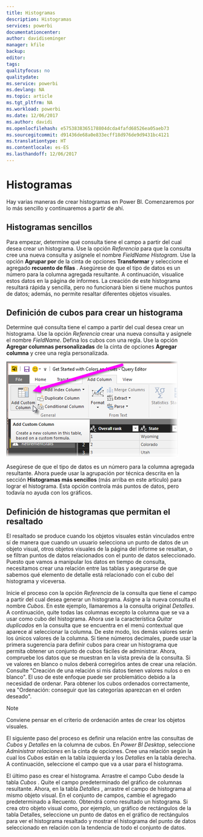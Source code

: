 ```yaml
---
title: Histogramas
description: Histogramas
services: powerbi
documentationcenter: 
author: davidiseminger
manager: kfile
backup: 
editor: 
tags: 
qualityfocus: no
qualitydate: 
ms.service: powerbi
ms.devlang: NA
ms.topic: article
ms.tgt_pltfrm: NA
ms.workload: powerbi
ms.date: 12/06/2017
ms.author: davidi
ms.openlocfilehash: e5753838365178804dcda4fafd68526ea05aeb73
ms.sourcegitcommit: d91436de68a0e833ecff18d976de9d9431bc4121
ms.translationtype: HT
ms.contentlocale: es-ES
ms.lasthandoff: 12/06/2017
---
```

# <a name="histograms"></a>Histogramas
Hay varias maneras de crear histogramas en Power BI. Comenzaremos por lo más sencillo y continuaremos a partir de ahí.

## <a name="simple-histograms"></a>Histogramas sencillos
Para empezar, determine qué consulta tiene el campo a partir del cual desea crear un histograma.  Use la opción *Referencia* para que la consulta cree una nueva consulta y asígnele el nombre *FieldName Histogram*. Use la opción **Agrupar por** de la cinta de opciones **Transformar** y seleccione el agregado **recuento de filas** . Asegúrese de que el tipo de datos es un número para la columna agregada resultante. A continuación, visualice estos datos en la página de informes. La creación de este histograma resultará rápida y sencilla, pero no funcionará bien si tiene muchos puntos de datos; además, no permite resaltar diferentes objetos visuales.

## <a name="defining-buckets-to-build-a-histogram"></a>Definición de cubos para crear un histograma
Determine qué consulta tiene el campo a partir del cual desea crear un histograma. Use la opción *Referencia* crear una nueva consulta y asígnele el nombre *FieldName*.  Defina los cubos con una regla. Use la opción **Agregar columnas personalizadas** de la cinta de opciones **Agregar columna** y cree una regla personalizada.

![](media/service-histograms/powerbi-service-histograms_1.png)

Asegúrese de que el tipo de datos es un número para la columna agregada resultante. Ahora puede usar la agrupación por técnica descrita en la sección **Histogramas más sencillos** (más arriba en este artículo) para lograr el histograma. Esta opción controla más puntos de datos, pero todavía no ayuda con los gráficos.

## <a name="defining-a-histogram-that-supports-brushing"></a>Definición de histogramas que permitan el resaltado
El resaltado se produce cuando los objetos visuales están vinculados entre sí de manera que cuando un usuario selecciona un punto de datos de un objeto visual, otros objetos visuales de la página del informe se resaltan, o se filtran puntos de datos relacionados con el punto de datos seleccionado.  Puesto que vamos a manipular los datos en tiempo de consulta, necesitamos crear una relación entre las tablas y asegurarse de que sabemos qué elemento de detalle está relacionado con el cubo del histograma y viceversa.

Inicie el proceso con la opción *Referencia* de la consulta que tiene el campo a partir del cual desea generar un histograma.  Asigne a la nueva consulta el nombre *Cubos*.  En este ejemplo, llamaremos a la consulta original *Detalles*.  A continuación, quite todas las columnas excepto la columna que se va a usar como cubo del histograma.  Ahora use la característica *Quitar duplicados* en la consulta que se encuentra en el menú contextual que aparece al seleccionar la columna. De este modo, los demás valores serán los únicos valores de la columna. Si tiene números decimales, puede usar la primera sugerencia para definir cubos para crear un histograma que permita obtener un conjunto de cubos fáciles de administrar.  Ahora, compruebe los datos que se muestran en la vista previa de la consulta. Si ve valores en blanco o nulos deberá corregirlos antes de crear una relación. Consulte "Creación de una relación si mis datos tienen valores nulos o en blanco". El uso de este enfoque puede ser problemático debido a la necesidad de ordenar. Para obtener los cubos ordenados correctamente, vea "Ordenación: conseguir que las categorías aparezcan en el orden deseado". 

> [!NOTE]
> Conviene pensar en el criterio de ordenación antes de crear los objetos visuales.   
> 
> 

El siguiente paso del proceso es definir una relación entre las consultas de *Cubos* y *Detalles* en la columna de cubos.  En *Power BI Desktop*, seleccione *Administrar relaciones* en la cinta de opciones.  Cree una relación según la cual los *Cubos* están en la tabla izquierda y los *Detalles* en la tabla derecha. A continuación, seleccione el campo que va a usar para el histograma. 

El último paso es crear el histograma. Arrastre el campo Cubo desde la tabla *Cubos* . Quite el campo predeterminado del gráfico de columnas resultante.  Ahora, en la tabla *Detalles* , arrastre el campo de histograma al mismo objeto visual. En el conjunto de campos, cambie el agregado predeterminado a Recuento. Obtendrá como resultado un histograma. Si crea otro objeto visual como, por ejemplo, un gráfico de rectángulos de la tabla Detalles, seleccione un punto de datos en el gráfico de rectángulos para ver el histograma resaltado y mostrar el histograma del punto de datos seleccionado en relación con la tendencia de todo el conjunto de datos.

